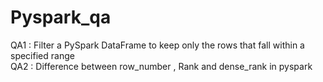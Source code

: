 # Pyspark_qa

QA1 : Filter a PySpark DataFrame to keep only the rows that fall within a specified range\
QA2 : Difference between row_number , Rank and dense_rank in pyspark
